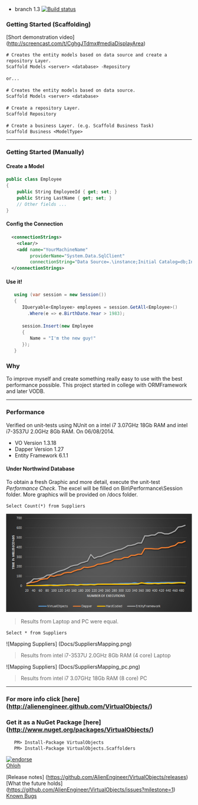 * branch 1.3 [![Build status](https://ci.appveyor.com/api/projects/status/f0nexr1d9havh95u/branch/1.3?svg=true)](https://ci.appveyor.com/project/AlienEngineer/virtualobjects/branch/1.3)


### Getting Started (Scaffolding)

[Short demonstration video] (http://screencast.com/t/CghgJTdmx#mediaDisplayArea)

```
# Creates the entity models based on data source and create a repository Layer.
Scaffold Models <server> <database> -Repository

or...

# Creates the entity models based on data source.
Scaffold Models <server> <database>

# Create a repository Layer.
Scaffold Repository

# Create a business Layer. (e.g. Scaffold Business Task)
Scaffold Business <ModelType>
```

****

### Getting Started (Manually)

#### Create a Model
```C#
public class Employee 
{
    public String EmployeeId { get; set; }
    public String LastName { get; set; }
    // Other fields ...
}
```
#### Config the Connection
```XML
  <connectionStrings>
    <clear/>
    <add name="YourMachineName" 
         providerName="System.Data.SqlClient" 
         connectionString="Data Source=.\instance;Initial Catalog=db;Integrated Security=true"/>
  </connectionStrings>
```
#### Use it!
```C#
   using (var session = new Session())
   {
      IQueryable<Employee> employees = session.GetAll<Employee>()
        .Where(e => e.BirthDate.Year > 1983);
      
      session.Insert(new Employee 
      {
         Name = "I'm the new guy!"
      });
   }
```


### Why
To improve myself and create something really easy to use with the best performance possible. This project started in college with ORMFramework and later VODB.

***

### Performance
Verified on unit-tests using NUnit on a intel i7 3.07GHz 18Gb RAM and intel i7-3537U 2.0GHz 8Gb RAM. On 06/08/2014.

* VO Version 1.3.18
* Dapper Version 1.27
* Entity Framework 6.1.1

#### Under Northwind Database
To obtain a fresh Graphic and more detail, execute the unit-test _Performance Check_. The excel will be filled on Bin\Performance\Session folder.
More graphics will be provided on /docs folder.

```MySQL
Select Count(*) from Suppliers
```
![Count Suppliers](Docs/CountSuppliers.png)
> Results from Laptop and PC were equal.

```MySQL
Select * from Suppliers
```
![Mapping Suppliers] (Docs/SuppliersMapping.png) 
> Results from intel i7-3537U 2.0GHz 8Gb RAM (4 core) Laptop

![Mapping Suppliers] (Docs/SuppliersMapping_pc.png) 
> Results from intel i7 3.07GHz 18Gb RAM (8 core) PC

***

### For more info click [here] (http://alienengineer.github.com/VirtualObjects/)
### Get it as a NuGet Package [here] (http://www.nuget.org/packages/VirtualObjects/)
```
   PM> Install-Package VirtualObjects
   PM> Install-Package VirtualObjects.Scaffolders
```


[![endorse](https://api.coderwall.com/alienengineer/endorsecount.png)](https://coderwall.com/alienengineer)  
[Ohloh](https://www.ohloh.net/p/VirtualObjects)

[Release notes] (https://github.com/AlienEngineer/VirtualObjects/releases)  
[What the future holds] (https://github.com/AlienEngineer/VirtualObjects/issues?milestone=1)  
[Known Bugs](https://github.com/AlienEngineer/VirtualObjects/issues?labels=bug&milestone=&page=1&state=open)
